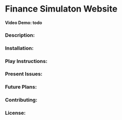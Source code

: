 # **Finance Simulaton Website**
#### **Video Demo**: todo
### **Description**:

### **Installation**:

### **Play Instructions**:

### **Present Issues**:

### **Future Plans**:

### **Contributing**:

### **License**:

